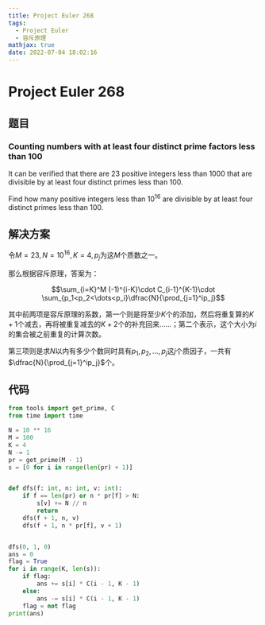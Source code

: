 ```yaml
---
title: Project Euler 268
tags:
  - Project Euler
  - 容斥原理
mathjax: true
date: 2022-07-04 18:02:16
---
```


<escape><!-- more --></escape>

# Project Euler 268

## 题目

### Counting numbers with at least four distinct prime factors less than 100

It can be verified that there are $23$ positive integers less than $1000$ that are divisible by at least four distinct primes less than $100$.

Find how many positive integers less than $10^{16}$ are divisible by at least four distinct primes less than $100$.

## 解决方案

令$M=23,N=10^{16},K=4,p_j$为这$M$个质数之一。

那么根据容斥原理，答案为：

$$\sum_{i=K}^M (-1)^{i-K}\cdot C_{i-1}^{K-1}\cdot \sum_{p_1<p_2<\dots<p_i}\dfrac{N}{\prod_{j=1}^ip_j}$$

其中前两项是容斥原理的系数，第一个则是将至少$K$个的添加，然后将重复算的$K+1$个减去，再将被重复减去的$K+2$个的补充回来……；第二个表示，这个大小为$i$的集合被之前重复的计算次数。

第三项则是求$N$以内有多少个数同时具有$p_1,p_2,\dots,p_j$这$j$个质因子，一共有$\dfrac{N}{\prod_{j=1}^ip_j}$个。

## 代码

```py
from tools import get_prime, C
from time import time

N = 10 ** 16
M = 100
K = 4
N -= 1
pr = get_prime(M - 1)
s = [0 for i in range(len(pr) + 1)]


def dfs(f: int, n: int, v: int):
    if f == len(pr) or n * pr[f] > N:
        s[v] += N // n
        return
    dfs(f + 1, n, v)
    dfs(f + 1, n * pr[f], v + 1)


dfs(0, 1, 0)
ans = 0
flag = True
for i in range(K, len(s)):
    if flag:
        ans += s[i] * C(i - 1, K - 1)
    else:
        ans -= s[i] * C(i - 1, K - 1)
    flag = not flag
print(ans)

```
